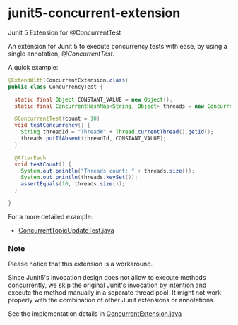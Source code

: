 # junit5-concurrent-extension
Junit 5 Extension for @ConcurrentTest

An extension for Junit 5 to execute concurrency tests with ease, by using a single annotation, *@ConcurrentTest*.

A quick example:
```java
@ExtendWith(ConcurrentExtension.class)
public class ConcurrencyTest {

  static final Object CONSTANT_VALUE = new Object();
  static final ConcurrentHashMap<String, Object> threads = new ConcurrentHashMap<>();

  @ConcurrentTest(count = 10)
  void testConcurrency() {
    String threadId = "Thread#" + Thread.currentThread().getId();
    threads.putIfAbsent(threadId, CONSTANT_VALUE);
  }

  @AfterEach
  void testCount() {
    System.out.println("Threads count: " + threads.size());
    System.out.println(threads.keySet());
    assertEquals(10, threads.size());
  }

}
```
For a more detailed example:
- [ConcurrentTopicUpdateTest.java](https://github.com/yavuztas/junit5-concurrent-extension/blob/master/src/test/java/dev/yavuztas/junit/ConcurrentTopicUpdateTest.java)

### Note
Please notice that this extension is a workaround. 

Since Junit5's invocation design does not allow to execute methods concurrently, we skip the original Junit's invocation by intention and execute the method manually in a separate thread pool. It might not work properly with the combination of other Junit extensions or annotations. 

See the implementation details in [ConcurrentExtension.java](https://github.com/yavuztas/junit5-concurrent-extension/blob/master/src/main/java/dev/yavuztas/junit/ConcurrentExtension.java)
